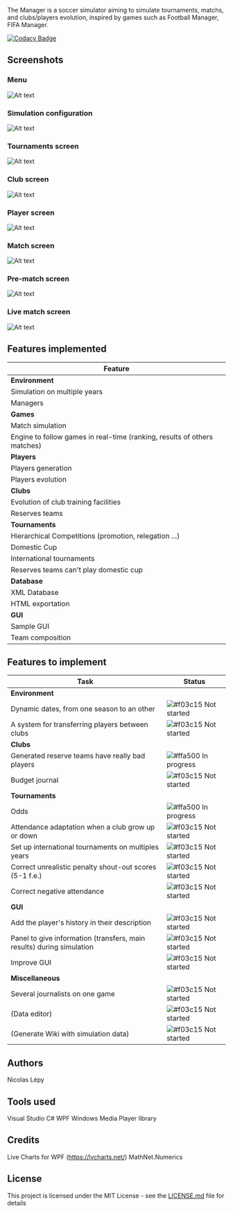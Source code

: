 The Manager is a soccer simulator aiming to simulate tournaments, matchs, and clubs/players evolution, inspired by games such as Football Manager, FIFA Manager.

[![Codacy Badge](https://api.codacy.com/project/badge/Grade/981285a9e5e542f79c39d71e14b04c59)](https://app.codacy.com/manual/lepynicolas/TheManager?utm_source=github.com&utm_medium=referral&utm_content=nicolasLepy/TheManager&utm_campaign=Badge_Grade_Dashboard)

## Screenshots


### Menu

![Alt text](Pics/pic1.png?raw=true "Main menu")

### Simulation configuration

![Alt text](Pics/pic2.png?raw=true "Configuration screen")

### Tournaments screen

![Alt text](Pics/pic3.png?raw=true "Tournaments screen")

### Club screen

![Alt text](Pics/pic4.png?raw=true "Club screen")

### Player screen

![Alt text](Pics/pic5.png?raw=true "Player screen")

### Match screen

![Alt text](Pics/pic6.png?raw=true "Match screen")

### Pre-match screen

![Alt text](Pics/pic8.png?raw=true "Pre-match screen")

### Live match screen

![Alt text](Pics/pic7.png?raw=true "Live match")

## Features implemented

| Feature                                                                   | 
| ------------------------------------------------------------------------- |
| **Environment**                                                           | 
| Simulation on multiple years                                              |
| Managers                                                                  |
| **Games**                                                                 | 
| Match simulation                                                          |
| Engine to follow games in real-time (ranking, results of others matches)  |
| **Players**                                                               | 
| Players generation                                                        |
| Players evolution                                                         |
| **Clubs**                                                                 | 
| Evolution of club training facilities                                     |
| Reserves teams                                                            |
| **Tournaments**                                                           |
| Hierarchical Competitions (promotion, relegation ...)                     |
| Domestic Cup                                                              |
| International tournaments                                                 |
| Reserves teams can't play domestic cup                                    |
| **Database**                                                              | 
| XML Database                                                              |
| HTML exportation                                                          |
| **GUI**                                                                   |
| Sample GUI                                                                | 
| Team composition                                                          |


## Features to implement

| Task                                                                  | Status                                                               |
| --------------------------------------------------------------------- | -------------------------------------------------------------------- |
| **Environment**                                                       |                                                                      |
| Dynamic dates, from one season to an other                            | ![#f03c15](https://placehold.it/15/f03c15/000000?text=+) Not started |
| A system for transferring players between clubs                       | ![#f03c15](https://placehold.it/15/f03c15/000000?text=+) Not started |
| **Clubs**                                                             |                                                                      |
| Generated reserve teams have really bad players                       | ![#ffa500](https://placehold.it/15/ffa500/000000?text=+) In progress |
| Budget journal                                                        | ![#f03c15](https://placehold.it/15/f03c15/000000?text=+) Not started |
| **Tournaments**                                                       |                                                                      |
| Odds                                                                  | ![#ffa500](https://placehold.it/15/ffa500/000000?text=+) In progress |
| Attendance adaptation when a club grow up or down                     | ![#f03c15](https://placehold.it/15/f03c15/000000?text=+) Not started |
| Set up international tournaments on multiples years                   | ![#f03c15](https://placehold.it/15/f03c15/000000?text=+) Not started |
| Correct unrealistic penalty shout-out scores (5-1 f.e.)               | ![#f03c15](https://placehold.it/15/f03c15/000000?text=+) Not started |
| Correct negative attendance                                           | ![#f03c15](https://placehold.it/15/f03c15/000000?text=+) Not started |
| **GUI**                                                               |                                                                      |
| Add the player's history in their description                         | ![#f03c15](https://placehold.it/15/f03c15/000000?text=+) Not started |
| Panel to give information (transfers, main results) during simulation | ![#f03c15](https://placehold.it/15/f03c15/000000?text=+) Not started |
| Improve GUI                                                           | ![#f03c15](https://placehold.it/15/f03c15/000000?text=+) Not started |
| **Miscellaneous**                                                     |                                                                      |
| Several journalists on one game                                       | ![#f03c15](https://placehold.it/15/f03c15/000000?text=+) Not started |
| (Data editor)                                                         | ![#f03c15](https://placehold.it/15/f03c15/000000?text=+) Not started |
| (Generate Wiki with simulation data)                                  | ![#f03c15](https://placehold.it/15/f03c15/000000?text=+) Not started |


## Authors
Nicolas Lépy

## Tools used
Visual Studio
C#
WPF
Windows Media Player library

## Credits
Live Charts for WPF (https://lvcharts.net/)
MathNet.Numerics

## License

This project is licensed under the MIT License - see the [LICENSE.md](LICENSE.md) file for details